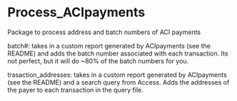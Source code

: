 # Process_ACIpayments
Package to process address and batch numbers of ACI payments

batch#: takes in a custom report generated by ACIpayments (see the README) and adds the batch number associated with each transaction.
Its not perfect, but it will do ~80% of the batch numbers for you.

trasaction_addresses: takes in a custom report generated by ACIpayments (see the README) and a search query from Access.
Adds the addresses of the payer to each transaction in the query file.

